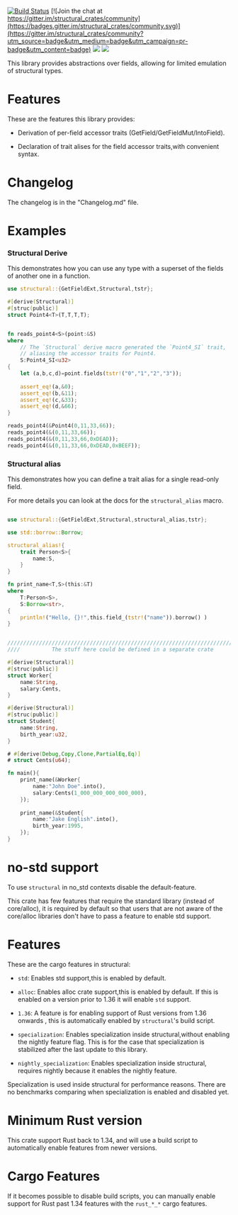 [![Build Status](https://travis-ci.org/rodrimati1992/structural_crates.svg?branch=master)](https://travis-ci.org/rodrimati1992/structural_crates) [![Join the chat at https://gitter.im/structural_crates/community](https://badges.gitter.im/structural_crates/community.svg)](https://gitter.im/structural_crates/community?utm_source=badge&utm_medium=badge&utm_campaign=pr-badge&utm_content=badge)
[![](https://img.shields.io/crates/v/structural.svg)][crates-io]
[![](https://docs.rs/structural/badge.svg)][api-docs]

[crates-io]: https://crates.io/crates/structural
[api-docs]: https://docs.rs/structural


This library provides abstractions over fields,
allowing for limited emulation of structural types.

# Features

These are the features this library provides:

- Derivation of per-field accessor traits (GetField/GetFieldMut/IntoField).

- Declaration of trait alises for the field accessor traits,with convenient syntax.

# Changelog

The changelog is in the "Changelog.md" file.

# Examples


### Structural Derive

This demonstrates how you can use any type with a superset of the
fields of another one in a function.

```rust
use structural::{GetFieldExt,Structural,tstr};

#[derive(Structural)]
#[struc(public)]
struct Point4<T>(T,T,T,T);


fn reads_point4<S>(point:&S)
where
    // The `Structural` derive macro generated the `Point4_SI` trait,
    // aliasing the accessor traits for Point4.
    S:Point4_SI<u32>
{
    let (a,b,c,d)=point.fields(tstr!("0","1","2","3"));
    
    assert_eq!(a,&0);
    assert_eq!(b,&11);
    assert_eq!(c,&33);
    assert_eq!(d,&66);
}

reads_point4(&Point4(0,11,33,66));
reads_point4(&(0,11,33,66));
reads_point4(&(0,11,33,66,0xDEAD));
reads_point4(&(0,11,33,66,0xDEAD,0xBEEF));

```

### Structural alias

This demonstrates how you can define a trait alias for a single read-only field.

For more details you can look at the docs for the `structural_alias` macro.

```rust

use structural::{GetFieldExt,Structural,structural_alias,tstr};

use std::borrow::Borrow;

structural_alias!{
    trait Person<S>{
        name:S,
    }
}

fn print_name<T,S>(this:&T)
where
    T:Person<S>,
    S:Borrow<str>,
{
    println!("Hello, {}!",this.field_(tstr!("name")).borrow() )
}


//////////////////////////////////////////////////////////////////////////
////          The stuff here could be defined in a separate crate

#[derive(Structural)]
#[struc(public)]
struct Worker{
    name:String,
    salary:Cents,
}

#[derive(Structural)]
#[struc(public)]
struct Student{
    name:String,
    birth_year:u32,
}

# #[derive(Debug,Copy,Clone,PartialEq,Eq)]
# struct Cents(u64);

fn main(){
    print_name(&Worker{
        name:"John Doe".into(),
        salary:Cents(1_000_000_000_000_000),
    });
    
    print_name(&Student{
        name:"Jake English".into(),
        birth_year:1995,
    });
}

```

# no-std support

To use `structural` in no_std contexts disable the default-feature.

This crate has few features that require the standard library (instead of core/alloc),
it is required by default so that users that are not aware of the core/alloc libraries don't have 
to pass a feature to enable std support.

# Features

These are the cargo features in structural:

- `std`: Enables std support,this is enabled by default.

- `alloc`:
    Enables alloc crate support,this is enabled by default.
    If this is enabled on a version prior to 1.36 it will enable `std` support.

- `1.36`:
    A feature is for enabling support of Rust versions from 1.36 onwards ,
    this is automatically enabled by `structural`'s build script.

- `specialization`:
    Enables specialization inside structural,without enabling the nightly feature flag.
    This is for the case that specialization is stabilized after the last update to this library.

- `nightly_specialization`:
    Enables specialization inside structural,
    requires nightly because it enables the nightly feature.


Specialization is used inside structural for performance reasons.
There are no benchmarks comparing when specialization is enabled and disabled yet.

# Minimum Rust version

This crate support Rust back to 1.34,
and will use a build script to automatically enable features from newer versions.

# Cargo Features

If it becomes possible to disable build scripts,
you can manually enable support for Rust past 1.34 features with the `rust_*_*` cargo features.


